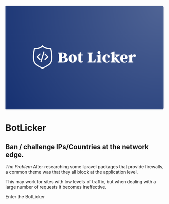 
<p align="center">
    <img src="botlicker.png">
</p>

# BotLicker

## Ban / challenge IPs/Countries at the network edge.

*The Problem* After researching some laravel packages that provide firewalls, a common theme was that they all block at the application level.

This may work for sites with low levels of traffic, but when dealing with a large number of requests it becomes ineffective.

Enter the BotLicker


